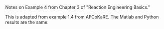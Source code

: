 Notes on Example 4 from Chapter 3 of "Reaction Engineering Basics."

This is adapted from example 1.4 from AFCoKaRE. The Matlab and Python results are the same.